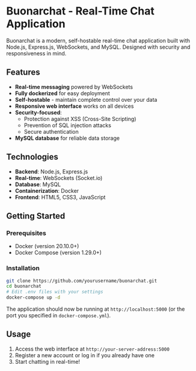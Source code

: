 # Buonarchat - Real-Time Chat Application

Buonarchat is a modern, self-hostable real-time chat application built with Node.js, Express.js, WebSockets, and MySQL. Designed with security and responsiveness in mind.

## Features

- **Real-time messaging** powered by WebSockets
- **Fully dockerized** for easy deployment
- **Self-hostable** - maintain complete control over your data
- **Responsive web interface** works on all devices
- **Security-focused**:
  - Protection against XSS (Cross-Site Scripting)
  - Prevention of SQL injection attacks
  - Secure authentication
- **MySQL database** for reliable data storage


## Technologies

- **Backend**: Node.js, Express.js
- **Real-time**: WebSockets (Socket.io)
- **Database**: MySQL
- **Containerization**: Docker
- **Frontend**: HTML5, CSS3, JavaScript

## Getting Started

### Prerequisites

- Docker (version 20.10.0+)
- Docker Compose (version 1.29.0+)

### Installation

```bash
git clone https://github.com/yourusername/buonarchat.git
cd buonarchat
# Edit .env files with your settings
docker-compose up -d
```
The application should now be running at `http://localhost:5000` (or the port you specified in `docker-compose.yml`).

## Usage

1. Access the web interface at `http://your-server-address:5000`
2. Register a new account or log in if you already have one
3. Start chatting in real-time!
